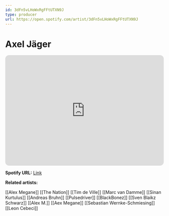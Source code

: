 ```yaml
---
id: 3dFn5vLHoWxRgFFtUTXN9J
type: producer
url: https://open.spotify.com/artist/3dFn5vLHoWxRgFFtUTXN9J
---
```

# Axel Jäger

<iframe style="border-radius:12px" src="https://open.spotify.com/embed/artist/3dFn5vLHoWxRgFFtUTXN9J" width="100%" height="352" frameBorder="0" allowfullscreen="" allow="autoplay; clipboard-write; encrypted-media; fullscreen; picture-in-picture" loading="lazy"></iframe>

**Spotify URL:** [Link](https://open.spotify.com/artist/3dFn5vLHoWxRgFFtUTXN9J)

**Related artists:**

[[Alex Megane]]
[[The Nation]]
[[Tim de Ville]]
[[Marc van Damme]]
[[Sinan Kurtulus]]
[[Andreas Bruhn]]
[[Pulsedriver]]
[[BlackBonez]]
[[Sven Blaikz Schwarz]]
[[Alex M.]]
[[Aex Megane]]
[[Sebastian Wernke-Schmiesing]]
[[Leon Cebeci]]
